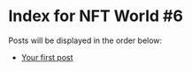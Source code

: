 # Index for NFT World #6
Posts will be displayed in the order below:

- [Your first post](./001-first.md)

